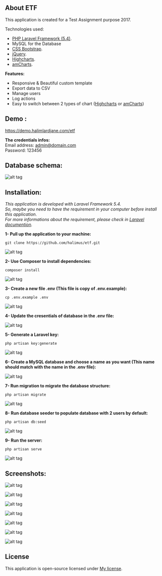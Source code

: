 ## About ETF
This application is created for a Test Assignment purpose 2017.

Technologies used:

- [PHP Laravel Framework (5.4)](https://laravel.com/).
- MySQL for the Database
- [CSS Bootstrap](http://getbootstrap.com/).
- [jQuery](https://jquery.com/).
- [Highcharts](https://www.highcharts.com/).
- [amCharts](https://www.amcharts.com/).

**Features:**
- Responsive & Beautiful custom template
- Export data to CSV
- Manage users
- Log actions
- Easy to switch between 2 types of chart ([Highcharts](https://www.highcharts.com/) or [amCharts](https://www.amcharts.com/))

## Demo : 
https://demo.halimlardjane.com/etf

**The credentials infos:**<br>
Email address: admin@domain.com<br>
Password: 123456

## Database schema: 

![alt tag](https://github.com/halimus/etf/blob/master/public/images/mpd.png)


## Installation: 
*This application is developed with Laravel Framework 5.4.<br>
So, maybe you need to have the requirement in your computer before install this application.<br>
For more informations about the requirement, please check in [Laravel documention](https://laravel.com/docs/5.4#server-requirements).<br>*

**1- Pull up the application to your machine:**

    git clone https://github.com/halimus/etf.git

![alt tag](https://github.com/halimus/etf/blob/master/public/images/install/1.jpg)

**2- Use Composer to install dependencies:**

    composer install

![alt tag](https://github.com/halimus/etf/blob/master/public/images/install/2.jpg)



**3- Create a new file .env (This file is copy of .env.example):**
<br>

    cp .env.example .env

![alt tag](https://github.com/halimus/etf/blob/master/public/images/install/3.jpg)


**4- Update the cresentials of database in the .env file:**
<br>

![alt tag](https://github.com/halimus/etf/blob/master/public/images/install/4.jpg)
    

**5- Generate a Laravel key:**

    php artisan key:generate

![alt tag](https://github.com/halimus/etf/blob/master/public/images/install/5.jpg)

**6- Create a MySQL database and choose a name as you want (This name should match with the name in the .env file):**

![alt tag](https://github.com/halimus/etf/blob/master/public/images/install/6.jpg)


**7- Run migration to migrate the database structure:**

    php artisan migrate

![alt tag](https://github.com/halimus/etf/blob/master/public/images/install/7.jpg)


**8- Run database seeder to populate database with 2 users by default:**

    php artisan db:seed

![alt tag](https://github.com/halimus/etf/blob/master/public/images/install/8.jpg)


**9- Run the server:**

    php artisan serve

![alt tag](https://github.com/halimus/etf/blob/master/public/images/install/9.jpg)


## Screenshots: 

![alt tag](https://github.com/halimus/etf/blob/master/public/images/install/10.jpg)


![alt tag](https://github.com/halimus/etf/blob/master/public/images/install/11.jpg)


![alt tag](https://github.com/halimus/etf/blob/master/public/images/install/12.jpg)


![alt tag](https://github.com/halimus/etf/blob/master/public/images/install/13.jpg)


![alt tag](https://github.com/halimus/etf/blob/master/public/images/install/14.jpg)


![alt tag](https://github.com/halimus/etf/blob/master/public/images/install/export.jpg)


![alt tag](https://github.com/halimus/etf/blob/master/public/images/install/15.jpg)



## License

This application is open-source licensed under [My license](http://halim.lardjane.com/).
